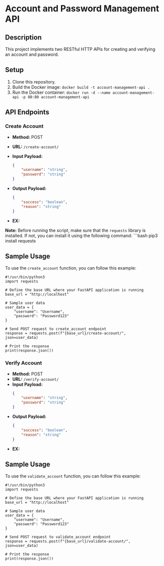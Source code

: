 # Account and Password Management API

## Description
This project implements two RESTful HTTP APIs for creating and verifying an account and password.

## Setup
1. Clone this repository.
2. Build the Docker image: `docker build -t account-management-api .`
3. Run the Docker container: `docker run -d --name account-management-api -p 80:80 account-management-api`

## API Endpoints

### Create Account
- **Method:** POST
- **URL:** `/create-account/`
- **Input Payload:**
  ```json
  {
      "username": "string",
      "password": "string"
  }

- **Output Payload:**

  ```json
  {
      "success": "boolean",
      "reason": "string"
  }
- **EX:**

**Note:** Before running the script, make sure that the `requests` library is installed. If not, you can install it using the following command:
    ```bash
    pip3 install requests

## Sample Usage

To use the `create_account` function, you can follow this example:

    #!/usr/bin/python3
    import requests

    # Define the base URL where your FastAPI application is running
    base_url = "http://localhost"

    # Sample user data
    user_data = {
        "username": "Username",
        "password": "Password123"
    }

    # Send POST request to create_account endpoint
    response = requests.post(f"{base_url}/create-account/", json=user_data)
    
    # Print the response
    print(response.json())


### Verify Account
- **Method:** POST
- **URL:** `/verify-account/`
- **Input Payload:**
  ```json
  {
      "username": "string",
      "password": "string"
  }
- **Output Payload:**
  ```json
  {
      "success": "boolean",
      "reason": "string"
  }

- **EX:**
## Sample Usage

To use the `validate_account` function, you can follow this example: 

    #!/usr/bin/python3
    import requests

    # Define the base URL where your FastAPI application is running
    base_url = "http://localhost"

    # Sample user data
    user_data = {
        "username": "Username",
        "password": "Password123"
    }

    # Send POST request to validate_account endpoint
    response = requests.post(f"{base_url}/validate-account/", json=user_data)
    
    # Print the response
    print(response.json())